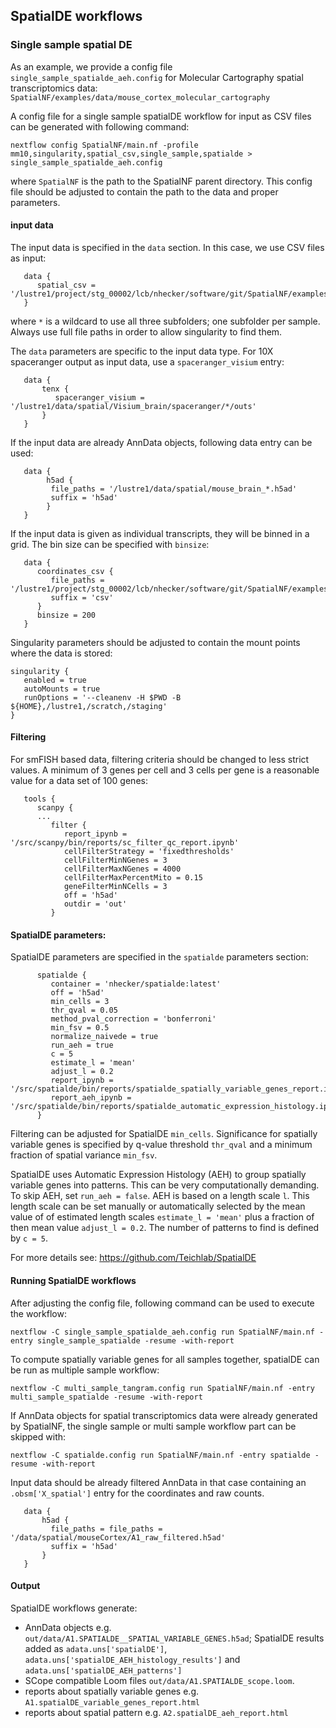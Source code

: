 ## SpatialDE workflows

### Single sample spatial DE

As an example, we provide a config file `single_sample_spatialde_aeh.config` for Molecular Cartography spatial transcriptomics data: `SpatialNF/examples/data/mouse_cortex_molecular_cartography`

A config file for a  single sample spatialDE workflow for input as CSV files can be generated with following command:

```
nextflow config SpatialNF/main.nf -profile mm10,singularity,spatial_csv,single_sample,spatialde > single_sample_spatialde_aeh.config
```
where `SpatialNF` is the path to the SpatialNF parent directory. This config file should be adjusted to contain the path to the data and proper parameters.


#### input data

The input data is specified in the `data` section. In this case, we use CSV files as input:

```
   data {
      spatial_csv = '/lustre1/project/stg_00002/lcb/nhecker/software/git/SpatialNF/examples/data/mouse_cortex_molecular_cartography/*/outs'
   }
```
where `*` is a wildcard to use all three subfolders; one subfolder per sample. Always use full file paths in order to allow singularity to find them.

The `data` parameters are specific to the input data type. For 10X spaceranger output as input data, use a `spaceranger_visium` entry:

```
   data {
       tenx {
          spaceranger_visium = '/lustre1/data/spatial/Visium_brain/spaceranger/*/outs'
       }
   }
```

If the input data are already AnnData objects, following data entry can be used:

```
   data {
        h5ad {
         file_paths = '/lustre1/data/spatial/mouse_brain_*.h5ad'
         suffix = 'h5ad' 
        }
   }
```

If the input data is given as individual transcripts, they will be binned in a grid. The bin size can be specified with `binsize`:

```
   data {
      coordinates_csv {
         file_paths = '/lustre1/project/stg_00002/lcb/nhecker/software/git/SpatialNF/examples/data/mouse_cortex_molecular_cartography/*/outs/*_coordinates.csv'
         suffix = 'csv'
      }
      binsize = 200
   }
```


Singularity parameters should be adjusted to contain the mount points where the data is stored:

```
singularity {
   enabled = true
   autoMounts = true
   runOptions = '--cleanenv -H $PWD -B ${HOME},/lustre1,/scratch,/staging'
}
```

#### Filtering

For smFISH based data, filtering criteria should be changed to less strict values. A minimum of 3 genes per cell and 3 cells per gene is a reasonable value for a data set of 100 genes:

```
   tools {
      scanpy {
      ...
         filter {
            report_ipynb = '/src/scanpy/bin/reports/sc_filter_qc_report.ipynb'
            cellFilterStrategy = 'fixedthresholds'
            cellFilterMinNGenes = 3
            cellFilterMaxNGenes = 4000
            cellFilterMaxPercentMito = 0.15
            geneFilterMinNCells = 3
            off = 'h5ad'
            outdir = 'out'
         }
```

#### SpatialDE parameters:

SpatialDE parameters are specified in the `spatialde` parameters section:

```
      spatialde {
         container = 'nhecker/spatialde:latest'
         off = 'h5ad'
         min_cells = 3
         thr_qval = 0.05
         method_pval_correction = 'bonferroni'
         min_fsv = 0.5
         normalize_naivede = true
         run_aeh = true
         c = 5
         estimate_l = 'mean'
         adjust_l = 0.2
         report_ipynb = '/src/spatialde/bin/reports/spatialde_spatially_variable_genes_report.ipynb'
         report_aeh_ipynb = '/src/spatialde/bin/reports/spatialde_automatic_expression_histology.ipynb'
      }
```
Filtering can be adjusted for SpatialDE `min_cells`. Significance for spatially variable genes is specified by q-value threshold `thr_qval` and a minimum fraction of spatial variance `min_fsv`.

SpatialDE uses Automatic Expression Histology (AEH) to group spatially variable genes into patterns. This can be very computationally demanding. To skip AEH, set `run_aeh = false`.
AEH is based on a length scale `l`. This length scale can be set manually or automatically selected by the mean value of of estimated length scales `estimate_l = 'mean'` plus a fraction of then mean value `adjust_l = 0.2`.
The number of patterns to find is defined by `c = 5`. 

For more details see: https://github.com/Teichlab/SpatialDE


#### Running SpatialDE workflows

After adjusting the config file, following command can be used to execute the workflow:

```
nextflow -C single_sample_spatialde_aeh.config run SpatialNF/main.nf -entry single_sample_spatialde -resume -with-report
```

To compute spatially variable genes for all samples together, spatialDE can be run as multiple sample workflow:

```
nextflow -C multi_sample_tangram.config run SpatialNF/main.nf -entry multi_sample_spatialde -resume -with-report
```

If AnnData objects for spatial transcriptomics data were already generated by SpatialNF, the single sample or multi sample workflow part can be skipped with:

```
nextflow -C spatialde.config run SpatialNF/main.nf -entry spatialde -resume -with-report
```

Input data should be already filtered AnnData in that case containing an `.obsm['X_spatial']` entry for the coordinates and raw counts.

```
   data {
       h5ad {
         file_paths = file_paths = '/data/spatial/mouseCortex/A1_raw_filtered.h5ad'
         suffix = 'h5ad' 
       }
   }
```



#### Output

SpatialDE workflows generate:
- AnnData objects e.g. `out/data/A1.SPATIALDE__SPATIAL_VARIABLE_GENES.h5ad`; SpatialDE results added as `adata.uns['spatialDE']`, `adata.uns['spatialDE_AEH_histology_results']` and `adata.uns['spatialDE_AEH_patterns']`
- SCope compatible Loom files `out/data/A1.SPATIALDE_scope.loom`.
- reports about spatially variable genes e.g. `A1.spatialDE_variable_genes_report.html`
- reports about spatial pattern e.g. `A2.spatialDE_aeh_report.html `
